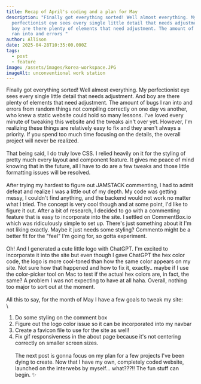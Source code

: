 ```yaml
---
title: Recap of April's coding and a plan for May
description: "Finally got everything sorted! Well almost everything. My
  perfectionist eye sees every single little detail that needs adjustment. And
  boy are there plenty of elements that need adjustment. The amount of bugs I
  ran into and errors "
author: Allison
date: 2025-04-28T10:35:00.000Z
tags:
  - post
  - feature
image: /assets/images/korea-workspace.JPG
imageAlt: unconventional work station
---
```

Finally got everything sorted! Well almost everything. My perfectionist eye sees every single little detail that needs adjustment. And boy are there plenty of elements that need adjustment. The amount of bugs I ran into and errors from random things not compiling correctly on one day vs another, who knew a static website could hold so many lessons. I've loved every minute of tweaking this website and the tweaks ain't over yet. However, I'm realizing these things are relatively  easy to fix and they aren't always a priority. If you spend too much time focusing on the details, the overall project will never be realized. 
\
\
That being said, I do truly love CSS. I relied heavily on it for the styling of pretty much every layout and component feature. It gives me peace of mind knowing that in the future, all I have to do are a few tweaks and those little formatting issues will be resolved.
\
\
After trying my hardest to figure out JAMSTACK commenting, I had to admit defeat and realize I was a little out of my depth. My code was getting messy, I couldn't find anything, and the backend would not work no matter what I tried. The concept is very cool though and at some point, I'd like to figure it out. After a bit of research, I decided to go with a commenting feature that is easy to incorporate into the site. I settled on CommentBox.io which was ridiculously simple to set up. There's just something about it I'm not liking exactly. Maybe it just needs some styling? Commento might be a better fit for the "feel" I'm going for, so gotta experiment.
\
\
Oh! And I generated a cute little logo with ChatGPT. I'm excited to incorporate it into the site but even though I gave ChatGPT the hex color code, the logo is more cool-toned than how the same color appears on my site. Not sure how that happened and how to fix it, exactly.. maybe if I use the color-picker tool on Mac to test if the actual hex colors are, in fact, the same? A problem I was not expecting to have at all haha. Overall, nothing too major to sort out at the moment.
\
\
All this to say, for the month of May I have a few goals to tweak my site:
\
\
1. Do some styling on the comment box
2. Figure out the logo color issue so it can be incorporated into my navbar
3. Create a favicon file to use for the site as well!
4. Fix gif responsiveness in the about page because it's not centering correctly on smaller screen sizes.
\
\
The next post is gonna focus on my plan for a few projects I've been dying to create. Now that I have my own, completely coded website, launched on the interwebs by myself... what???!! The fun stuff can begin. ✨
